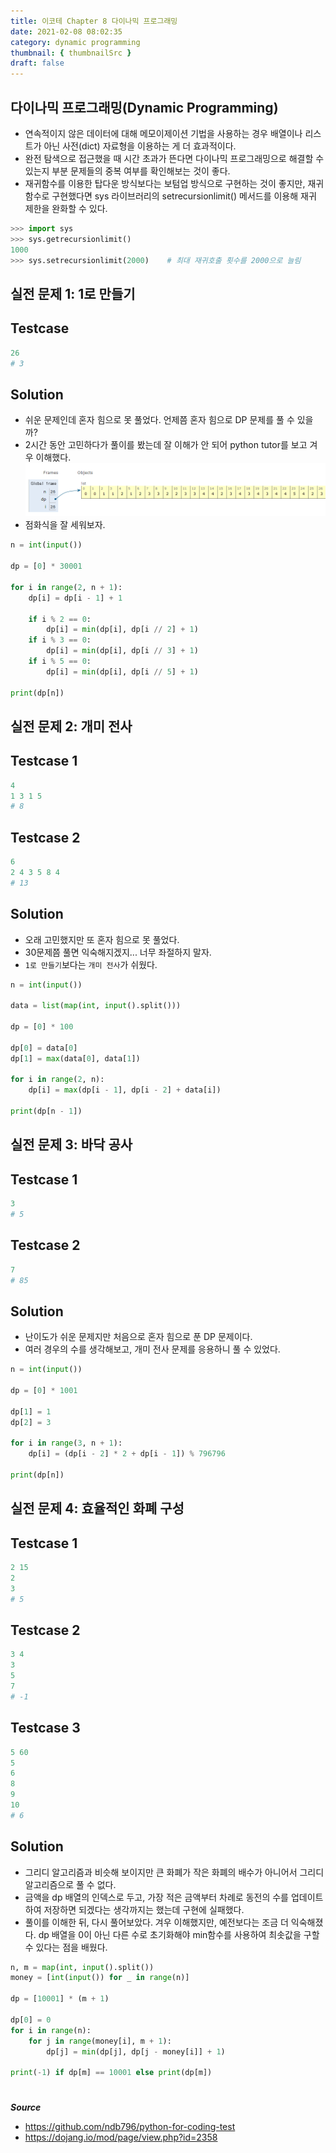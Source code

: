 ```yaml
---
title: 이코테 Chapter 8 다이나믹 프로그래밍
date: 2021-02-08 08:02:35
category: dynamic programming
thumbnail: { thumbnailSrc }
draft: false
---
```


## 다이나믹 프로그래밍(Dynamic Programming)

- 연속적이지 않은 데이터에 대해 메모이제이션 기법을 사용하는 경우 배열이나 리스트가 아닌 사전(dict) 자료형을 이용하는 게 더 효과적이다.
- 완전 탐색으로 접근했을 때 시간 초과가 뜬다면 다이나믹 프로그래밍으로 해결할 수 있는지 부분 문제들의 중복 여부를 확인해보는 것이 좋다.
- 재귀함수를 이용한 탑다운 방식보다는 보텀업 방식으로 구현하는 것이 좋지만, 재귀함수로 구현했다면 sys 라이브러리의 setrecursionlimit() 메서드를 이용해 재귀 제한을 완화할 수 있다.

```py
>>> import sys
>>> sys.getrecursionlimit()
1000
>>> sys.setrecursionlimit(2000)    # 최대 재귀호출 횟수를 2000으로 늘림
```

## 실전 문제 1: 1로 만들기

## Testcase

```py
26
# 3
```

## Solution

- 쉬운 문제인데 혼자 힘으로 못 풀었다. 언제쯤 혼자 힘으로 DP 문제를 풀 수 있을까?
- 2시간 동안 고민하다가 풀이를 봤는데 잘 이해가 안 되어 python tutor를 보고 겨우 이해했다.
  ![dp](./images/dp.png)
- 점화식을 잘 세워보자.

```py
n = int(input())

dp = [0] * 30001

for i in range(2, n + 1):
    dp[i] = dp[i - 1] + 1

    if i % 2 == 0:
        dp[i] = min(dp[i], dp[i // 2] + 1)
    if i % 3 == 0:
        dp[i] = min(dp[i], dp[i // 3] + 1)
    if i % 5 == 0:
        dp[i] = min(dp[i], dp[i // 5] + 1)

print(dp[n])

```

## 실전 문제 2: 개미 전사

## Testcase 1

```py
4
1 3 1 5
# 8
```

## Testcase 2

```py
6
2 4 3 5 8 4
# 13
```

## Solution

- 오래 고민했지만 또 혼자 힘으로 못 풀었다.
- 30문제쯤 풀면 익숙해지겠지... 너무 좌절하지 말자.
- `1로 만들기`보다는 `개미 전사`가 쉬웠다.

```py
n = int(input())

data = list(map(int, input().split()))

dp = [0] * 100

dp[0] = data[0]
dp[1] = max(data[0], data[1])

for i in range(2, n):
    dp[i] = max(dp[i - 1], dp[i - 2] + data[i])

print(dp[n - 1])
```

## 실전 문제 3: 바닥 공사

## Testcase 1

```py
3
# 5
```

## Testcase 2

```py
7
# 85
```

## Solution

- 난이도가 쉬운 문제지만 처음으로 혼자 힘으로 푼 DP 문제이다.
- 여러 경우의 수를 생각해보고, 개미 전사 문제를 응용하니 풀 수 있었다.

```py
n = int(input())

dp = [0] * 1001

dp[1] = 1
dp[2] = 3

for i in range(3, n + 1):
    dp[i] = (dp[i - 2] * 2 + dp[i - 1]) % 796796

print(dp[n])
```

## 실전 문제 4: 효율적인 화폐 구성

## Testcase 1

```py
2 15
2
3
# 5
```

## Testcase 2

```py
3 4
3
5
7
# -1
```

## Testcase 3

```py
5 60
5
6
8
9
10
# 6
```

## Solution

- 그리디 알고리즘과 비슷해 보이지만 큰 화폐가 작은 화폐의 배수가 아니어서 그리디 알고리즘으로 풀 수 없다.
- 금액을 dp 배열의 인덱스로 두고, 가장 적은 금액부터 차례로 동전의 수를 업데이트하여 저장하면 되겠다는 생각까지는 했는데 구현에 실패했다.
- 풀이를 이해한 뒤, 다시 풀어보았다. 겨우 이해했지만, 예전보다는 조금 더 익숙해졌다. dp 배열을 0이 아닌 다른 수로 초기화해야 min함수를 사용하여 최솟값을 구할 수 있다는 점을 배웠다.

```py
n, m = map(int, input().split())
money = [int(input()) for _ in range(n)]

dp = [10001] * (m + 1)

dp[0] = 0
for i in range(n):
    for j in range(money[i], m + 1):
        dp[j] = min(dp[j], dp[j - money[i]] + 1)

print(-1) if dp[m] == 10001 else print(dp[m])

```

#

**_Source_**

- https://github.com/ndb796/python-for-coding-test
- https://dojang.io/mod/page/view.php?id=2358
